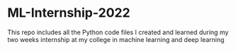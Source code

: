 # ML-Internship-2022
This repo includes all the Python code files I created and learned during my two weeks internship at my college in machine learning and deep learning
